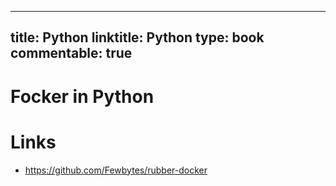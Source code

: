 
---
title: Python
linktitle: Python
type: book
commentable: true
---

# Focker in Python

# Links

- https://github.com/Fewbytes/rubber-docker

    